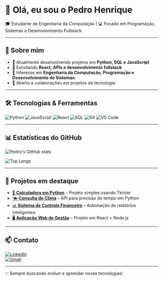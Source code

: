 # 👋 Olá, eu sou o Pedro Henrique

🎓 Estudante de Engenharia da Computação | 💻 Focado em Programação, Sistemas e Desenvolvimento Fullstack  

---

## 🚀 Sobre mim
- 🔭 Atualmente desenvolvendo projetos em **Python, SQL e JavaScript**  
- 🌱 Estudando **React, APIs e desenvolvimento fullstack**  
- 🎯 Interesse em **Engenharia da Computação, Programação e Desenvolvimento de Sistemas**  
- 🤝 Aberto a colaborações em projetos de tecnologia  

---

## 🛠️ Tecnologias & Ferramentas

![Python](https://img.shields.io/badge/Python-3776AB?style=for-the-badge&logo=python&logoColor=white)
![JavaScript](https://img.shields.io/badge/JavaScript-F7DF1E?style=for-the-badge&logo=javascript&logoColor=black)
![React](https://img.shields.io/badge/React-20232A?style=for-the-badge&logo=react&logoColor=61DAFB)
![SQL](https://img.shields.io/badge/SQL-4479A1?style=for-the-badge&logo=MySQL&logoColor=white)
![Git](https://img.shields.io/badge/Git-F05032?style=for-the-badge&logo=git&logoColor=white)
![VS Code](https://img.shields.io/badge/VS%20Code-007ACC?style=for-the-badge&logo=visual-studio-code&logoColor=white)

---

## 📊 Estatísticas do GitHub

![Pedro's GitHub stats](https://github-readme-stats.vercel.app/api?username=PedroGuerino-eng&show_icons=true&theme=radical)

![Top Langs](https://github-readme-stats.vercel.app/api/top-langs/?username=PedroGuerino-eng&layout=compact&theme=radical)

---

## 📌 Projetos em destaque
- [🔢 **Calculadora em Python**](https://github.com/PedroGuerino-eng/clima-facil) – Projeto simples usando Tkinter  
- [🌤️ **Consulta de Clima**](#) – API para previsão do tempo em Python  
- [📊 **Sistema de Controle Financeiro**](#) – Automação de relatórios inteligentes  
- [🖥️ **Aplicação Web de Gestão**](#) – Projeto em React + Node.js  

---

## 📫 Contato
[![LinkedIn](https://img.shields.io/badge/LinkedIn-0077B5?style=for-the-badge&logo=linkedin&logoColor=white)](https://www.linkedin.com/in/pedro-guerino-eng/)  
[![Gmail](https://img.shields.io/badge/Email-D14836?style=for-the-badge&logo=gmail&logoColor=white)](mailto:seuemail@gmail.com)

---

✨ Sempre buscando evoluir e aprender novas tecnologias!

